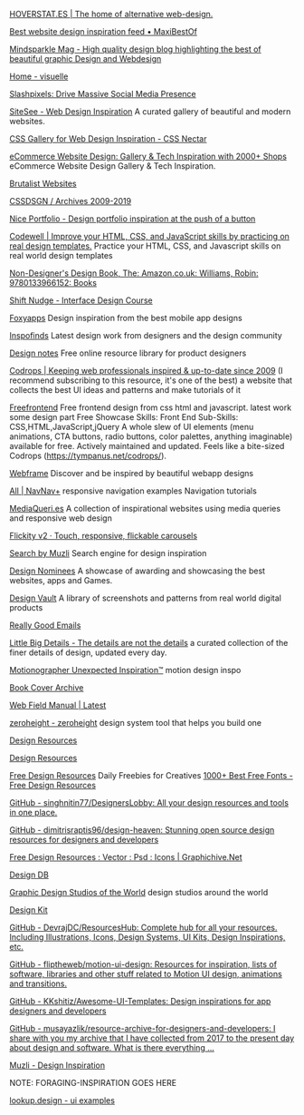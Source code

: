 
[HOVERSTAT.ES | The home of alternative web-design.](https://www.hoverstat.es/)

[Best website design inspiration feed • MaxiBestOf](https://maxibestof.one/)

[Mindsparkle Mag - High quality design blog highlighting the best of beautiful graphic Design and Webdesign](https://mindsparklemag.com/)

[Home - visuelle](https://visuelle.co.uk/)

[Slashpixels: Drive Massive Social Media Presence](https://slashpixels.com/)

[SiteSee - Web Design Inspiration](https://sitesee.co/)
A curated gallery of beautiful and modern websites.

[CSS Gallery for Web Design Inspiration - CSS Nectar](https://cssnectar.com/)

[eCommerce Website Design: Gallery & Tech Inspiration with 2000+ Shops](https://ecomm.design/)
eCommerce Website Design Gallery & Tech Inspiration.

[Brutalist Websites](https://brutalistwebsites.com/)

[CSSDSGN / Archives 2009-2019](https://www.cssdsgn.com/archives/)

[Nice Portfolio - Design portfolio inspiration at the push of a button](https://niceportfol.io/)

[Codewell | Improve your HTML, CSS, and JavaScript skills by practicing on real design templates.](https://www.codewell.cc)
Practice your HTML, CSS, and Javascript skills on real world design templates

[Non-Designer's Design Book, The: Amazon.co.uk: Williams, Robin: 9780133966152: Books](https://www.amazon.co.uk/Non-Designers-Design-Book-Robin-Williams/dp/0133966151)

[Shift Nudge - Interface Design Course](https://shiftnudge.com)

[Foxyapps](https://foxyapps.co/)
Design inspiration from the best mobile app designs

[Inspofinds](https://inspofinds.com/)
Latest design work from designers and the design community

[Design notes](https://www.designnotes.co/)
Free online resource library for product designers

[Codrops | Keeping web professionals inspired & up-to-date since 2009](https://tympanus.net/codrops/)
(I recommend subscribing to this resource, it's one of the best)
a website that collects the best UI ideas and patterns and make tutorials of it

[Freefrontend](https://freefrontend.com/)
Free frontend design from css html and javascript. latest work some design part
Free Showcase
Skills: Front End
Sub-Skills: CSS,HTML,JavaScript,jQuery
A whole slew of UI elements (menu animations, CTA buttons, radio buttons, color palettes, anything imaginable) available for free. Actively maintained and updated. Feels like a bite-sized Codrops (https://tympanus.net/codrops/).

[Webframe](https://webframe.xyz)
Discover and be inspired by beautiful webapp designs

[All | NavNav+](https://navnav.co/)
responsive navigation examples
Navigation tutorials

[MediaQueri.es](https://mediaqueri.es/)
A collection of inspirational websites using media queries and responsive web design

[Flickity v2 · Touch, responsive, flickable carousels](https://flickity.metafizzy.co/)

[Search by Muzli](https://search.muz.li/)
Search engine for design inspiration

[Design Nominees](https://www.designnominees.com/)
A showcase of awarding and showcasing the best websites, apps and Games.

[Design Vault](https://designvault.io/)
A library of screenshots and patterns from real world digital products

[Really Good Emails](https://reallygoodemails.com/)

[Little Big Details - The details are not the details](https://littlebigdetails.com/)
a curated collection of the finer details of design, updated every day.

[Motionographer Unexpected Inspiration™](https://motionographer.com/)
motion design inspo

[Book Cover Archive](http://bookcoverarchive.com/)

[Web Field Manual | Latest](https://webfieldmanual.com/)

[zeroheight - zeroheight](https://zeroheight.com/)
design system tool that helps you build one

[Design Resources](https://designresources.party/)

[Design Resources](https://designresources.io/)

[Free Design Resources](https://freedesignresources.net/)
Daily Freebies for Creatives
[1000+ Best Free Fonts - Free Design Resources](https://freedesignresources.net/category/free-fonts/)

[GitHub - singhnitin77/DesignersLobby: All your design resources and tools in one place.](https://github.com/singhnitin77/DesignersLobby)

[GitHub - dimitrisraptis96/design-heaven: Stunning open source design resources for designers and developers](https://github.com/dimitrisraptis96/design-heaven)

[Free Design Resources : Vector : Psd : Icons | Graphichive.Net](https://graphichive.net/)

[Design DB](https://www.designdb.co/)

[Graphic Design Studios of the World](https://studio-index.co/)
design studios around the world

[Design Kit](https://www.designkit.org/)

[GitHub - DevrajDC/ResourcesHub: Complete hub for all your resources. Including Illustrations, Icons, Design Systems, UI Kits, Design Inspirations, etc.](https://github.com/DevrajDC/ResourcesHub)

[GitHub - fliptheweb/motion-ui-design: Resources for inspiration, lists of software, libraries and other stuff related to Motion UI design, animations and transitions.](https://github.com/fliptheweb/motion-ui-design)

[GitHub - KKshitiz/Awesome-UI-Templates: Design inspirations for app designers and developers](https://github.com/KKshitiz/Awesome-UI-Templates)

[GitHub - musayazlik/resource-archive-for-designers-and-developers: I share with you my archive that I have collected from 2017 to the present day about design and software. What is there everything ...](https://github.com/musayazlik/resource-archive-for-designers-and-developers)

[Muzli - Design Inspiration](https://medium.muz.li/?gi=4943783ad423)

NOTE: FORAGING-INSPIRATION GOES HERE

[lookup.design - ui examples](https://lookup.design/)
